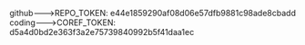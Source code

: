 github--->REPO_TOKEN: e44e1859290af08d06e57dfb9881c98ade8cbadd
coding--->COREF_TOKEN: d5a4d0bd2e363f3a2e75739840992b5f41daa1ec
